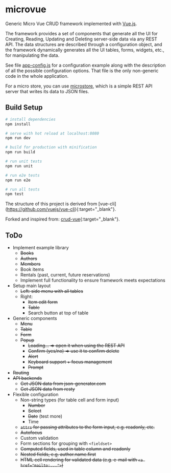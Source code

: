 # microvue

Generic Micro Vue CRUD framework implemented with [Vue.js](https://vuejs.org/).

The framework provides a set of components that generate all the UI for Creating, Reading, Updating and Deleting server-side data via any REST API. The data structures are described through a configuration object, and the framework dynamically generates all the UI tables, forms, widgets, etc., for manipulating the data.

See file [app-config.js](https://github.com/chipsofttech/crud-vue/blob/master/src/app-config.js) for a configuration example along with the description of all the possible configuration options. That file is the only non-generic code in the whole application.

For a micro store, you can use [microstore](https://github.com/chipsofttech/microstore), which is a simple REST API server that writes its data to JSON files.

## Build Setup

``` bash
# install dependencies
npm install

# serve with hot reload at localhost:8080
npm run dev

# build for production with minification
npm run build

# run unit tests
npm run unit

# run e2e tests
npm run e2e

# run all tests
npm test
```

The structure of this project is derived from [vue-cli] (https://github.com/vuejs/vue-cli){:target="_blank"}.

Forked and inspired from: [crud-vue](https://github.com/lcrespom/crud-vue){:target="_blank"}.


## ToDo
- Implement example library
	- ~~Books~~
	- ~~Authors~~
	- ~~Members~~
	- Book items
	- Rentals (past, current, future reservations)
	- Implement full functionality to ensure framework meets expectations
- Setup main layout
	- ~~Left: side menu with all tables~~
	- Right:
		- ~~Item edit form~~
		- ~~Table~~
		- Search button at top of table
- Generic components
	- ~~Menu~~
	- ~~Table~~
	- ~~Form~~
	- ~~Popup~~
		- ~~Loading... => open it when using the REST API~~
		- ~~Confirm (yes/no) => use it to confirm delete~~
		- ~~Alert~~
		- ~~Keyboard support + focus management~~
		- ~~Prompt~~
- ~~Routing~~
- ~~API backends~~
	- ~~Get JSON data from json-generator.com~~
	- ~~Get JSON data from resty~~
- Flexible configuration
	- Non-string types (for table cell and form input)
		- ~~Number~~
		- ~~Select~~
		- ~~Date~~ (test more)
		- Time
	- ~~`attrs` for passing attributes to the form input, e.g. readonly, etc.~~
	- ~~Autofocus~~
	- Custom validation
	- Form sections for grouping with `<fieldset>`
	- ~~Computed fields, used in table column and readonly~~
	- ~~Nested fields, e.g. author.name.first~~
	- ~~HTML cell rendering for validated data (e.g. e-mail with `<a href="mailto:...">`)~~
